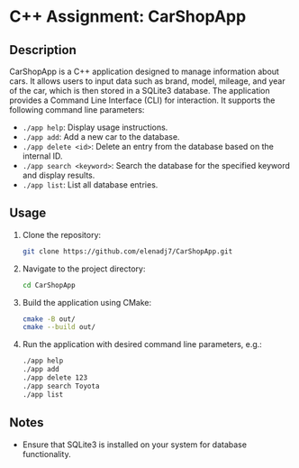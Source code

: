 # C++ Assignment: CarShopApp

## Description
CarShopApp is a C++ application designed to manage information about cars. It allows users to input data such as brand, model, mileage, and year of the car, which is then stored in a SQLite3 database. The application provides a Command Line Interface (CLI) for interaction. It supports the following command line parameters:

- `./app help`: Display usage instructions.
- `./app add`: Add a new car to the database.
- `./app delete <id>`: Delete an entry from the database based on the internal ID.
- `./app search <keyword>`: Search the database for the specified keyword and display results.
- `./app list`: List all database entries.

## Usage
1. Clone the repository:
    ```bash
    git clone https://github.com/elenadj7/CarShopApp.git
    ```
2. Navigate to the project directory:
    ```bash
    cd CarShopApp
    ```
3. Build the application using CMake:
    ```bash
    cmake -B out/
    cmake --build out/
    ```
4. Run the application with desired command line parameters, e.g.:
    ```bash
    ./app help
    ./app add
    ./app delete 123
    ./app search Toyota
    ./app list
    ```

## Notes
- Ensure that SQLite3 is installed on your system for database functionality.

